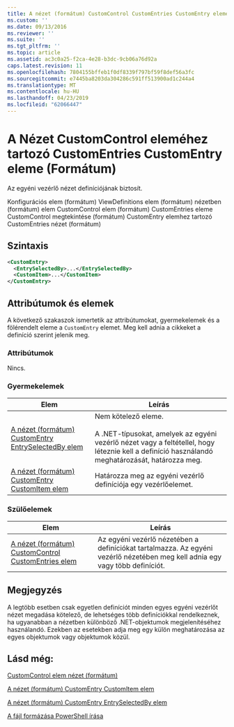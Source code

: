```yaml
---
title: A nézet (formátum) CustomControl CustomEntries CustomEntry eleme |} A Microsoft Docs
ms.custom: ''
ms.date: 09/13/2016
ms.reviewer: ''
ms.suite: ''
ms.tgt_pltfrm: ''
ms.topic: article
ms.assetid: ac3c0a25-f2ca-4e28-b3dc-9cb06a76d92a
caps.latest.revision: 11
ms.openlocfilehash: 7804155bffeb1f0df8339f797bf59f8def56a3fc
ms.sourcegitcommit: e7445ba8203da304286c591ff513900ad1c244a4
ms.translationtype: MT
ms.contentlocale: hu-HU
ms.lasthandoff: 04/23/2019
ms.locfileid: "62066447"
---
```

# <a name="customentry-element-for-customentries-for-customcontrol-for-view-format"></a>A Nézet CustomControl eleméhez tartozó CustomEntries CustomEntry eleme (Formátum)

Az egyéni vezérlő nézet definíciójának biztosít.

Konfigurációs elem (formátum) ViewDefinitions elem (formátum) nézetben (formátum) elem CustomControl elem (formátum) CustomEntries eleme CustomControl megtekintése (formátum) CustomEntry elemhez tartozó CustomEntries nézet (formátum)

## <a name="syntax"></a>Szintaxis

```xml
<CustomEntry>
  <EntrySelectedBy>...</EntrySelectedBy>
  <CustomItem>...</CustomItem>
</CustomEntry>
```

## <a name="attributes-and-elements"></a>Attribútumok és elemek

A következő szakaszok ismertetik az attribútumokat, gyermekelemek és a fölérendelt eleme a `CustomEntry` elemet. Meg kell adnia a cikkeket a definíció szerint jelenik meg.

### <a name="attributes"></a>Attribútumok

Nincs.

### <a name="child-elements"></a>Gyermekelemek

|Elem|Leírás|
|-------------|-----------------|
|[A nézet (formátum) CustomEntry EntrySelectedBy elem](./entryselectedby-element-for-customentry-for-customcontrol-for-view-format.md)|Nem kötelező eleme.<br /><br /> A .NET-típusokat, amelyek az egyéni vezérlő nézet vagy a feltétellel, hogy léteznie kell a definíció használandó meghatározását, határozza meg.|
|[A nézet (formátum) CustomEntry CustomItem elem](./customitem-element-for-customentry-for-customcontrol-for-view-format.md)|Határozza meg az egyéni vezérlő definíciója egy vezérlőelemet.|

### <a name="parent-elements"></a>Szülőelemek

|Elem|Leírás|
|-------------|-----------------|
|[A nézet (formátum) CustomControl CustomEntries elem](./customentries-element-for-customcontrol-for-view-format.md)|Az egyéni vezérlő nézetében a definíciókat tartalmazza. Az egyéni vezérlő nézetében meg kell adnia egy vagy több definíciót.|

## <a name="remarks"></a>Megjegyzés

A legtöbb esetben csak egyetlen definíciót minden egyes egyéni vezérlőt nézet megadása kötelező, de lehetséges több definíciókkal rendelkeznek, ha ugyanabban a nézetben különböző .NET-objektumok megjelenítéséhez használandó. Ezekben az esetekben adja meg egy külön meghatározása az egyes objektumok vagy objektumok közül.

## <a name="see-also"></a>Lásd még:

[CustomControl elem nézet (formátum)](./customcontrol-element-for-view-format.md)

[A nézet (formátum) CustomEntry CustomItem elem](./customitem-element-for-customentry-for-customcontrol-for-view-format.md)

[A nézet (formátum) CustomEntry EntrySelectedBy elem](./entryselectedby-element-for-customentry-for-customcontrol-for-view-format.md)

[A fájl formázása PowerShell írása](./writing-a-powershell-formatting-file.md)
